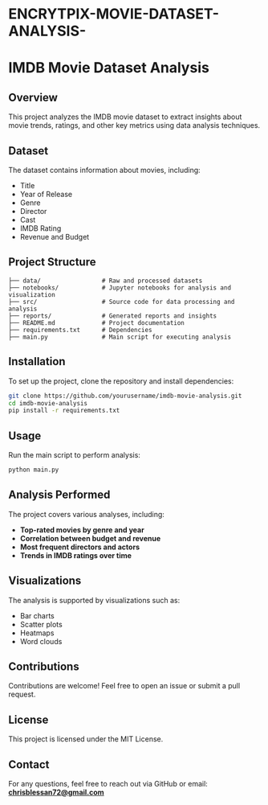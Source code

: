 # ENCRYTPIX-MOVIE-DATASET-ANALYSIS-
# IMDB Movie Dataset Analysis

## Overview
This project analyzes the IMDB movie dataset to extract insights about movie trends, ratings, and other key metrics using data analysis techniques.

## Dataset
The dataset contains information about movies, including:
- Title
- Year of Release
- Genre
- Director
- Cast
- IMDB Rating
- Revenue and Budget

## Project Structure
```
├── data/                 # Raw and processed datasets
├── notebooks/            # Jupyter notebooks for analysis and visualization
├── src/                  # Source code for data processing and analysis
├── reports/              # Generated reports and insights
├── README.md             # Project documentation
├── requirements.txt      # Dependencies
├── main.py               # Main script for executing analysis
```

## Installation
To set up the project, clone the repository and install dependencies:
```sh
git clone https://github.com/yourusername/imdb-movie-analysis.git
cd imdb-movie-analysis
pip install -r requirements.txt
```

## Usage
Run the main script to perform analysis:
```sh
python main.py
```

## Analysis Performed
The project covers various analyses, including:
- **Top-rated movies by genre and year**
- **Correlation between budget and revenue**
- **Most frequent directors and actors**
- **Trends in IMDB ratings over time**

## Visualizations
The analysis is supported by visualizations such as:
- Bar charts
- Scatter plots
- Heatmaps
- Word clouds

## Contributions
Contributions are welcome! Feel free to open an issue or submit a pull request.

## License
This project is licensed under the MIT License.

## Contact
For any questions, feel free to reach out via GitHub or email: **chrisblessan72@gmail.com**

